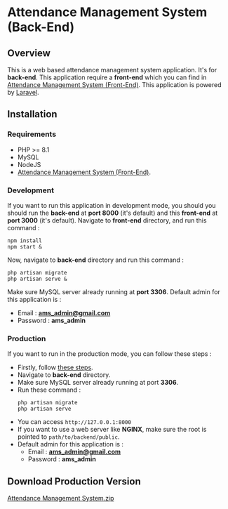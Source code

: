 # Attendance Management System (Back-End)
## Overview
This is a web based attendance management system application. It's for **back-end**. This application require a **front-end** which you can find in [Attendance Management System (Front-End)](https://github.com/usmannasution80/attendance-management-system-frontend). This application is powered by [Laravel](https://laravel.com/).
## Installation
### Requirements
- PHP >= 8.1
- MySQL
- NodeJS
- [Attendance Management System (Front-End)](https://github.com/usmannasution80/attendance-management-system-backend).
### Development
If you want to run this application in development mode, you should  you should run the **back-end** at **port 8000** (it's default) and this **front-end** at **port 3000** (it's default).
Navigate to **front-end** directory, and run this command :
```
npm install
npm start &
```
Now, navigate to **back-end** directory and run this command :
```
php artisan migrate
php artisan serve &
```
Make sure MySQL server already running at **port 3306**.
Default admin for this application is :
- Email : **ams_admin@gmail.com**
- Password : **ams_admin**
### Production
If you want to run in the production mode, you can follow these steps :
- Firstly, follow [these steps](https://github.com/usmannasution80/attendance-management-system-frontend#production).
- Navigate to **back-end** directory.
- Make sure MySQL server already running at port **3306**.
- Run these command :
  ```
  php artisan migrate
  php artisan serve
  ```
- You can access ```http://127.0.0.1:8000```
- If you want to use a web server like **NGINX**, make sure the root is pointed to ```path/to/backend/public```.
- Default admin for this application is :
  - Email : **ams_admin@gmail.com**
  - Password : **ams_admin**
## Download Production Version
[Attendance Management System.zip](https://drive.google.com/file/d/14AhBpwBVZdGLFOMb4vB-Dbmha8vlqWw5/view?usp=drivesdk)